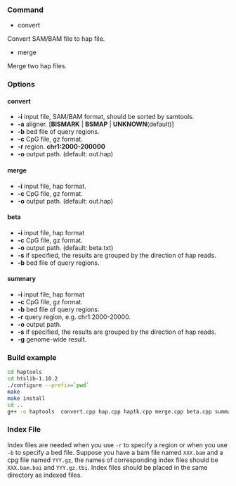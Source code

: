 ### Command

* convert 

Convert SAM/BAM file to hap file.

* merge

Merge two hap files.

### Options

#### convert

- **-i** input file, SAM/BAM format, should be sorted by samtools.
- **-a** aligner. [**BISMARK** | **BSMAP** | **UNKNOWN**(default)]
- **-b** bed file of query regions.
- **-c** CpG file, gz format.
- **-r** region. **chr1:2000-200000**
- **-o** output path. (default: out.hap)

#### merge

* **-i** input file, hap format.
* **-c** CpG file, gz format.
* **-o** output path. (default: out.hap)

#### beta

* **-i** input file, hap format
* **-c** CpG file, gz format.
* **-o** output path. (default: beta.txt)
* **-s** if specified, the results are grouped by the direction of hap reads.
* **-b** bed file of query regions.

#### summary

* **-i** input file, hap format
* **-c** CpG file, gz format.
* **-b** bed file of query regions.
* **-r** query region, e.g. chr1:2000-20000.
* **-o** output path.
* **-s** if specified, the results are grouped by the direction of hap reads.
* **-g** genome-wide result.

### Build example

```bash
cd haptools
cd htslib-1.10.2
./configure --prefix=`pwd`
make
make install
cd ..
g++ -o haptools  convert.cpp hap.cpp haptk.cpp merge.cpp beta.cpp summary.cpp -L ./htslib-1.10.2/ -lhts -std=c++11
```

### Index File

Index files are needed when you use `-r`  to specify a region or when you use `-b` to specify a bed file. Suppose you have a bam file named `XXX.bam` and a cpg file named `YYY.gz`, the names of corresponding index files should be `XXX.bam.bai` and `YYY.gz.tbi`. Index files should be placed in the same directory as indexed files.

